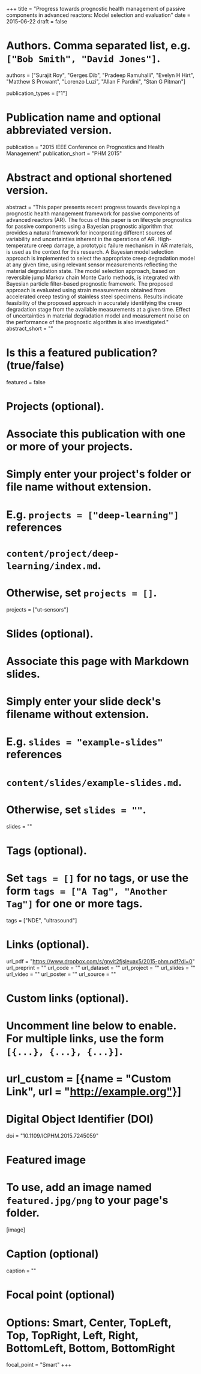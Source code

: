 +++
title = "Progress towards prognostic health management of passive components in advanced reactors: Model selection and evaluation"
date = 2015-06-22
draft = false

# Authors. Comma separated list, e.g. `["Bob Smith", "David Jones"]`.
authors = ["Surajit Roy", "Gerges Dib", "Pradeep Ramuhalli", "Evelyn H Hirt", "Matthew S Prowant", "Lorenzo Luzi", "Allan F Pardini", "Stan G Pitman"]

publication_types = ["1"]

# Publication name and optional abbreviated version.
publication = "2015 IEEE Conference on Prognostics and Health Management"
publication_short = "PHM 2015"

# Abstract and optional shortened version.
abstract = "This paper presents recent progress towards developing a prognostic health management framework for passive components of advanced reactors (AR). The focus of this paper is on lifecycle prognostics for passive components using a Bayesian prognostic algorithm that provides a natural framework for incorporating different sources of variability and uncertainties inherent in the operations of AR. High-temperature creep damage, a prototypic failure mechanism in AR materials, is used as the context for this research. A Bayesian model selection approach is implemented to select the appropriate creep degradation model at any given time, using relevant sensor measurements reflecting the material degradation state. The model selection approach, based on reversible jump Markov chain Monte Carlo methods, is integrated with Bayesian particle filter-based prognostic framework. The proposed approach is evaluated using strain measurements obtained from accelerated creep testing of stainless steel specimens. Results indicate feasibility of the proposed approach in accurately identifying the creep degradation stage from the available measurements at a given time. Effect of uncertainties in material degradation model and measurement noise on the performance of the prognostic algorithm is also investigated."
abstract_short = ""

# Is this a featured publication? (true/false)
featured = false

# Projects (optional).
#   Associate this publication with one or more of your projects.
#   Simply enter your project's folder or file name without extension.
#   E.g. `projects = ["deep-learning"]` references 
#   `content/project/deep-learning/index.md`.
#   Otherwise, set `projects = []`.
projects = ["ut-sensors"]

# Slides (optional).
#   Associate this page with Markdown slides.
#   Simply enter your slide deck's filename without extension.
#   E.g. `slides = "example-slides"` references 
#   `content/slides/example-slides.md`.
#   Otherwise, set `slides = ""`.
slides = ""

# Tags (optional).
#   Set `tags = []` for no tags, or use the form `tags = ["A Tag", "Another Tag"]` for one or more tags.
tags = ["NDE", "ultrasound"]

# Links (optional).
url_pdf = "https://www.dropbox.com/s/gnvit2fjsleuax5/2015-phm.pdf?dl=0"
url_preprint = ""
url_code = ""
url_dataset = ""
url_project = ""
url_slides = ""
url_video = ""
url_poster = ""
url_source = ""

# Custom links (optional).
#   Uncomment line below to enable. For multiple links, use the form `[{...}, {...}, {...}]`.
# url_custom = [{name = "Custom Link", url = "http://example.org"}]

# Digital Object Identifier (DOI)
doi = "10.1109/ICPHM.2015.7245059"

# Featured image
# To use, add an image named `featured.jpg/png` to your page's folder. 
[image]
  # Caption (optional)
  caption = ""

  # Focal point (optional)
  # Options: Smart, Center, TopLeft, Top, TopRight, Left, Right, BottomLeft, Bottom, BottomRight
  focal_point = "Smart"
+++
